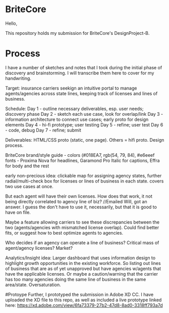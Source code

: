 # BriteCore

Hello,

This repository holds my submission for BriteCore's DesignProject-B. 

# Process
I have a number of sketches and notes that I took during the initial phase of discovery and brainstorming. I will transcribe them here to cover for my handwriting.

Target: insurance carriers seekign an intuitive portal to manage agents/agencies across state lines, keeping track of licenses and lines of business.

Schedule: 
Day 1 - outline necessary deliverables, esp. user needs; discovery phase
Day 2 - sketch each use case, look for overlap/link
Day 3 - information architecture to connect use cases; early proto for design elements
Day 4 - hi-fi prototype; user testing
Day 5 - refine; user test
Day 6 - code, debug
Day 7 - refine; submit

Deliverables: HTML/CSS proto (static, one page). Others = hifi proto. Design process.

BriteCore brand/style guide - colors (#018EA7, rgb(54, 79, 84), #e6eeef
fonts - Proxima Nova for headlines, Garamond Pro Italic for captions, Effra for body and the rest

early non-precious idea: clickable map for assigning agency states, further radial/multi-check box for licenses or lines of business in each state. covers two use cases at once. 

But each agent will have their own licenses. How does that work, it not being directly correlated to agency line of biz? //Emailed Will, got an answer.
I guess the don't have to use it, necessarily, but that it is good to have on file.

Maybe a feature allowing carriers to see these discrepancies between the two (agents/agencies with mismatched license overlap). Could find better fits, or suggest how to best optimize agents to agencies.

Who decides if an agency can operate a line of business? Critical mass of agent/agency licenses? Market?

Analytics/Insight idea:
Larger dashboard that uses information design to highlight growth opportunities in the existing workforce. So listing out lines of business that are as of yet unapproved but have agencies w/agents that have the applicable licenses. Or maybe a caution/warning that the carrier has too many agencies doing the same line of business in the same area/state. Oversaturation.

#Protoype
Further, I prototyped the submission in Adobe XD CC. I have uploaded the XD file to this repo, as well as included a live prototype linked here:
https://xd.adobe.com/view/6fa73379-27b2-47d8-8ad0-3318ff793a7d
